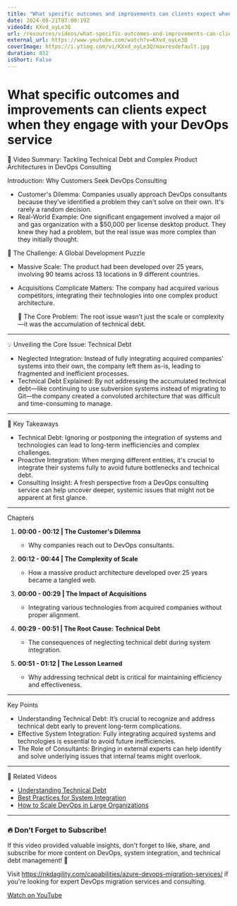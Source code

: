 ```yaml
---
title: "What specific outcomes and improvements can clients expect when they engage with your DevOps service"
date: 2024-08-21T07:00:19Z
videoId: KXvd_oyLe3Q
url: /resources/videos/what-specific-outcomes-and-improvements-can-clients-expect-when-they-engage-with-your-devops-service
external_url: https://www.youtube.com/watch?v=KXvd_oyLe3Q
coverImage: https://i.ytimg.com/vi/KXvd_oyLe3Q/maxresdefault.jpg
duration: 832
isShort: False
---
```


# What specific outcomes and improvements can clients expect when they engage with your DevOps service

🎥 Video Summary: Tackling Technical Debt and Complex Product Architectures in DevOps Consulting

Introduction: Why Customers Seek DevOps Consulting

- Customer's Dilemma: Companies usually approach DevOps consultants because they’ve identified a problem they can't solve on their own. It's rarely a random decision.
- Real-World Example: One significant engagement involved a major oil and gas organization with a $50,000 per license desktop product. They knew they had a problem, but the real issue was more complex than they initially thought.

 🚧 The Challenge: A Global Development Puzzle

- Massive Scale: The product had been developed over 25 years, involving 90 teams across 13 locations in 9 different countries.
- Acquisitions Complicate Matters: The company had acquired various competitors, integrating their technologies into one complex product architecture.

  🔄 The Core Problem: The root issue wasn’t just the scale or complexity—it was the accumulation of technical debt.

---

 💡 Unveiling the Core Issue: Technical Debt

- Neglected Integration: Instead of fully integrating acquired companies' systems into their own, the company left them as-is, leading to fragmented and inefficient processes.
- Technical Debt Explained: By not addressing the accumulated technical debt—like continuing to use subversion systems instead of migrating to Git—the company created a convoluted architecture that was difficult and time-consuming to manage.

---

 🎯 Key Takeaways

- Technical Debt: Ignoring or postponing the integration of systems and technologies can lead to long-term inefficiencies and complex challenges.
- Proactive Integration: When merging different entities, it's crucial to integrate their systems fully to avoid future bottlenecks and technical debt.
- Consulting Insight: A fresh perspective from a DevOps consulting service can help uncover deeper, systemic issues that might not be apparent at first glance.

---

 Chapters

1. **00:00 - 00:12 | The Customer's Dilemma**
   - Why companies reach out to DevOps consultants.

2. **00:12 - 00:44 | The Complexity of Scale**
   - How a massive product architecture developed over 25 years became a tangled web.

3. **00:00 - 00:29 | The Impact of Acquisitions**
   - Integrating various technologies from acquired companies without proper alignment.

4. **00:29 - 00:51 | The Root Cause: Technical Debt**
   - The consequences of neglecting technical debt during system integration.

5. **00:51 - 01:12 | The Lesson Learned**
   - Why addressing technical debt is critical for maintaining efficiency and effectiveness.

---

 Key Points

- Understanding Technical Debt: It’s crucial to recognize and address technical debt early to prevent long-term complications.
- Effective System Integration: Fully integrating acquired systems and technologies is essential to avoid future inefficiencies.
- The Role of Consultants: Bringing in external experts can help identify and solve underlying issues that internal teams might overlook.

---

 🔗 Related Videos

- [Understanding Technical Debt](#)
- [Best Practices for System Integration](#)
- [How to Scale DevOps in Large Organizations](#)

---

### **🔥 Don’t Forget to Subscribe!**

If this video provided valuable insights, don't forget to like, share, and subscribe for more content on DevOps, system integration, and technical debt management! 🚀

Visit https://nkdagility.com/capabilities/azure-devops-migration-services/ if you're looking for expert DevOps migration services and consulting.

[Watch on YouTube](https://www.youtube.com/watch?v=KXvd_oyLe3Q)
